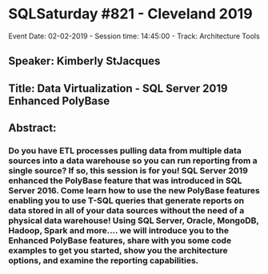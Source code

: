 # SQLSaturday #821 - Cleveland 2019
Event Date: 02-02-2019 - Session time: 14:45:00 - Track: Architecture  Tools
## Speaker: Kimberly StJacques
## Title: Data Virtualization -  SQL Server 2019 Enhanced PolyBase
## Abstract:
### Do you have ETL processes pulling data from multiple data sources into a data warehouse so you can run reporting from a single source?  If so, this session is for you!  SQL Server 2019 enhanced the PolyBase feature that was introduced in SQL Server 2016.  Come learn how to use the new PolyBase features enabling you to use T-SQL queries that generate reports on data stored in all of your data sources without the need of a physical data warehouse!  Using SQL Server, Oracle, MongoDB, Hadoop, Spark and more….  we will introduce you to the Enhanced PolyBase features, share with you some code examples to get you started, show you the architecture options, and examine the reporting capabilities.
